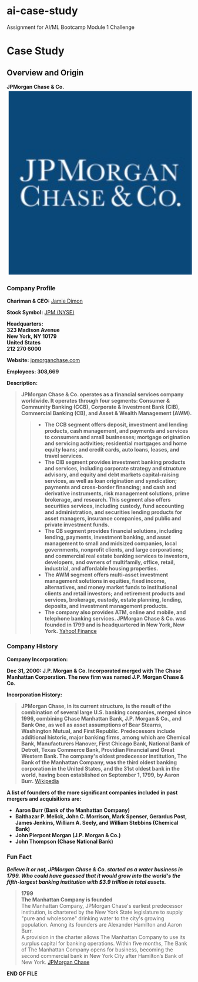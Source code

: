 # ai-case-study
Assignment for AI/ML Bootcamp Module 1 Challenge
# Case Study

## Overview and Origin

**JPMorgan Chase & Co.**  
![JPM logo](JPM_logo.png)

### Company Profile

**Chariman & CEO:** [Jamie Dimon](https://www.jpmorganchase.com/about/our-leadership/jamie-dimon)

**Stock Symbol:** [JPM (NYSE)](https://finance.yahoo.com/quote/JPM?p=JPM)

**Headquarters:**  
   **323 Madison Avenue**  
   **New York, NY 10179**  
   **United States**  
   **212 270 6000**  

**Website:** [jpmorganchase.com](https://www.jpmorganchase.com)

**Employees:  308,669**

**Description:**

> **JPMorgan Chase & Co. operates as a financial services company worldwide. It operates through four segments: Consumer & Community Banking (CCB), Corporate & Investment Bank (CIB), Commercial Banking (CB), and Asset & Wealth Management (AWM).**
>> - **The CCB segment offers deposit, investment and lending products, cash management, and payments and services to consumers and small businesses; mortgage origination and servicing activities; residential mortgages and home equity loans; and credit cards, auto loans, leases, and travel services.**
>> - **The CIB segment provides investment banking products and services, including corporate strategy and structure advisory, and equity and debt markets capital-raising services, as well as loan origination and syndication; payments and cross-border financing; and cash and derivative instruments, risk management solutions, prime brokerage, and research. This segment also offers securities services, including custody, fund accounting and administration, and securities lending products for asset managers, insurance companies, and public and private investment funds.**
>> - **The CB segment provides financial solutions, including lending, payments, investment banking, and asset management to small and midsized companies, local governments, nonprofit clients, and large corporations; and commercial real estate banking services to investors, developers, and owners of multifamily, office, retail, industrial, and affordable housing properties.**
>> - **The AWM segment offers multi-asset investment management solutions in equities, fixed income, alternatives, and money market funds to institutional clients and retail investors; and retirement products and services, brokerage, custody, estate planning, lending, deposits, and investment management products.**
>> - **The company also provides ATM, online and mobile, and telephone banking services. JPMorgan Chase & Co. was founded in 1799 and is headquartered in New York, New York.** [Yahoo! Finance](https://finance.yahoo.com/quote/JPM/profile?p=JPM)

### Company History

**Company Incorporation:**

**Dec 31, 2000:  J.P. Morgan & Co. Incorporated merged with The Chase Manhattan Corporation. The new firm was named J.P. Morgan Chase & Co.**

**Incorporation History:**
>**JPMorgan Chase, in its current structure, is the result of the combination of several large U.S. banking companies, merged since 1996, combining Chase Manhattan Bank, J.P. Morgan & Co., and Bank One, as well as asset assumptions of Bear Stearns, Washington Mutual, and First Republic. Predecessors include additional historic, major banking firms, among which are Chemical Bank, Manufacturers Hanover, First Chicago Bank, National Bank of Detroit, Texas Commerce Bank, Providian Financial and Great Western Bank. The company's oldest predecessor institution, The Bank of the Manhattan Company, was the third oldest banking corporation in the United States, and the 31st oldest bank in the world, having been established on September 1, 1799, by Aaron Burr.** [Wikipedia](https://en.wikipedia.org/wiki/JPMorgan_Chase)

**A list of founders of the more significant companies included in past mergers and acquisitions are:**
- **Aaron Burr (Bank of the Manhattan Company)**
- **Balthazar P. Melick, John C. Morrison, Mark Spenser, Gerardus Post, James Jenkins, William A. Seely, and William Stebbins (Chemical Bank)**
- **John Pierpont Morgan (J.P. Morgan & Co.)**
- **John Thompson (Chase National Bank)**

### Fun Fact
***Believe it or not, JPMorgan Chase & Co. started as a water business in 1799.  Who could have guessed that it would grow into the world's the fifth-largest banking institution with $3.9 trillion in total assets.*** 

> **1799**  
> **The Manhattan Company is founded**  
> The Manhattan Company, JPMorgan Chase's earliest predecessor institution, is chartered by the New York State legislature to supply "pure and wholesome" drinking water to the city's growing population.  Among its founders are Alexander Hamilton and Aaron Burr.  
> A provision in the charter allows The Manhattan Company to use its surplus capital for banking operations.  Within five months, The Bank of The Manhattan Company opens for business, becoming the second commercial bank in New York City after Hamilton’s Bank of New York. [JPMorgan Chase](https://www.jpmorganchase.com/about/our-history)

**END OF FILE**